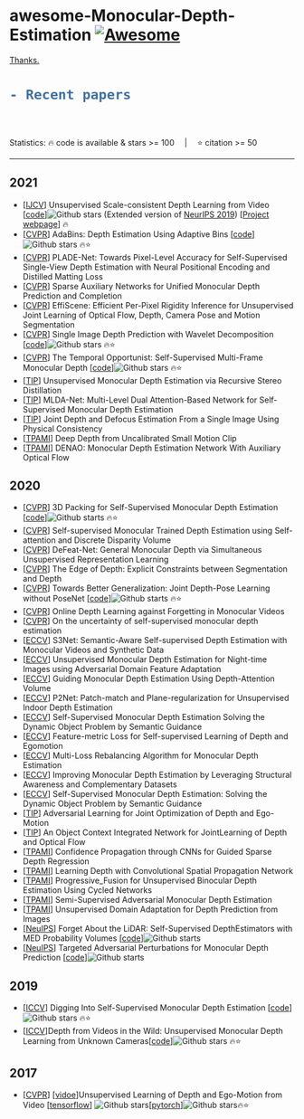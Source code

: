 # awesome-Monocular-Depth-Estimation [![Awesome](https://awesome.re/badge.svg)](https://awesome.re)

[Thanks.](https://github.com/Yochengliu/awesome-point-cloud-analysis)  

<h1> 


```diff
- Recent papers 
```

</h1>&emsp;

Statistics: :fire: code is available & stars >= 100 &emsp;|&emsp; :star: citation >= 50



---
## 2021

- [[IJCV](https://arxiv.org/pdf/2105.11610.pdf)] Unsupervised Scale-consistent Depth Learning from Video [[code](https://github.com/JiawangBian/SC-SfMLearner-Release)]![Github stars](https://img.shields.io/github/stars/JiawangBian/SC-SfMLearner-Release.svg)  (Extended version of [NeurIPS 2019](https://papers.nips.cc/paper/8299-unsupervised-scale-consistent-depth-and-ego-motion-learning-from-monocular-video.pdf)) [[Project webpage](https://jwbian.net/sc-sfmlearner)] :fire:
- [[CVPR](https://openaccess.thecvf.com/content/CVPR2021/papers/Bhat_AdaBins_Depth_Estimation_Using_Adaptive_Bins_CVPR_2021_paper.pdf)] AdaBins: Depth Estimation Using Adaptive Bins [[code](https://github.com/shariqfarooq123/AdaBins)]![Github stars](https://img.shields.io/github/stars/shariqfarooq123/AdaBins.svg) :fire::star:
- [[CVPR](https://openaccess.thecvf.com/content/CVPR2021/papers/Gonzalez_PLADE-Net_Towards_Pixel-Level_Accuracy_for_Self-Supervised_Single-View_Depth_Estimation_With_CVPR_2021_paper.pdf)] PLADE-Net: Towards Pixel-Level Accuracy for Self-Supervised Single-View Depth Estimation with Neural Positional Encoding and Distilled Matting Loss
- [[CVPR](https://openaccess.thecvf.com/content/CVPR2021/papers/Guizilini_Sparse_Auxiliary_Networks_for_Unified_Monocular_Depth_Prediction_and_Completion_CVPR_2021_paper.pdf)] Sparse Auxiliary Networks for Unified Monocular Depth Prediction and Completion
- [[CVPR](https://openaccess.thecvf.com/content/CVPR2021/papers/Jiao_EffiScene_Efficient_Per-Pixel_Rigidity_Inference_for_Unsupervised_Joint_Learning_of_CVPR_2021_paper.pdf)] EffiScene: Efficient Per-Pixel Rigidity Inference for Unsupervised Joint Learning of Optical Flow, Depth, Camera Pose and Motion Segmentation
- [[CVPR](https://openaccess.thecvf.com/content/CVPR2021/papers/Ramamonjisoa_Single_Image_Depth_Prediction_With_Wavelet_Decomposition_CVPR_2021_paper.pdf)] Single Image Depth Prediction with Wavelet Decomposition [[code](https://github.com/nianticlabs/wavelet-monodepth)]![Github stars](https://img.shields.io/github/stars/nianticlabs/wavelet-monodepth.svg) :fire::star:
- [[CVPR](https://openaccess.thecvf.com/content/CVPR2021/papers/Watson_The_Temporal_Opportunist_Self-Supervised_Multi-Frame_Monocular_Depth_CVPR_2021_paper.pdf)] The Temporal Opportunist: Self-Supervised Multi-Frame Monocular Depth [[code](https://github.com/nianticlabs/manydepth)]![Github stars](https://img.shields.io/github/stars/nianticlabs/manydepth.svg) :fire::star:
- [[TIP](https://ieeexplore.ieee.org/stamp/stamp.jsp?tp=&arnumber=9405457)] Unsupervised Monocular Depth Estimation via
Recursive Stereo Distillation
- [[TIP](https://ieeexplore.ieee.org/stamp/stamp.jsp?tp=&arnumber=9416235)] MLDA-Net: Multi-Level Dual Attention-Based Network for Self-Supervised Monocular Depth Estimation
- [[TIP](https://ieeexplore.ieee.org/stamp/stamp.jsp?tp=&arnumber=9366926)] Joint Depth and Defocus Estimation From a Single
Image Using Physical Consistency
- [[TPAMI](https://ieeexplore.ieee.org/stamp/stamp.jsp?tp=&arnumber=8865619)] Deep Depth from Uncalibrated Small Motion Clip
- [[TPAMI](https://ieeexplore.ieee.org/stamp/stamp.jsp?tp=&arnumber=9018142)] DENAO: Monocular Depth Estimation Network With Auxiliary Optical Flow


## 2020

- [[CVPR](https://openaccess.thecvf.com/content_CVPR_2020/papers/Guizilini_3D_Packing_for_Self-Supervised_Monocular_Depth_Estimation_CVPR_2020_paper.pdf)] 3D Packing for Self-Supervised Monocular Depth Estimation [[code](https://github.com/TRI-ML/packnet-sfm)]![Github starts](https://img.shields.io/github/stars/TRI-ML/packnet-sfm.svg) :fire::star: 
- [[CVPR](https://openaccess.thecvf.com/content_CVPR_2020/papers/Johnston_Self-Supervised_Monocular_Trained_Depth_Estimation_Using_Self-Attention_and_Discrete_Disparity_CVPR_2020_paper.pdf)] Self-supervised Monocular Trained Depth Estimation using Self-attention and Discrete Disparity Volume
- [[CVPR](https://openaccess.thecvf.com/content_CVPR_2020/papers/Spencer_DeFeat-Net_General_Monocular_Depth_via_Simultaneous_Unsupervised_Representation_Learning_CVPR_2020_paper.pdf)] DeFeat-Net: General Monocular Depth via Simultaneous Unsupervised Representation Learning
- [[CVPR](https://openaccess.thecvf.com/content_CVPR_2020/papers/Zhu_The_Edge_of_Depth_Explicit_Constraints_Between_Segmentation_and_Depth_CVPR_2020_paper.pdf)] The Edge of Depth: Explicit Constraints between Segmentation and Depth
- [[CVPR](https://openaccess.thecvf.com/content_CVPR_2020/papers/Zhao_Towards_Better_Generalization_Joint_Depth-Pose_Learning_Without_PoseNet_CVPR_2020_paper.pdf)] Towards Better Generalization: Joint Depth-Pose Learning without PoseNet [[code](https://github.com/B1ueber2y/TrianFlow)]![Github starts](https://img.shields.io/github/stars/B1ueber2y/TrianFlow.svg) :fire::star:
- [[CVPR](https://openaccess.thecvf.com/content_CVPR_2020/papers/Zhang_Online_Depth_Learning_Against_Forgetting_in_Monocular_Videos_CVPR_2020_paper.pdf)] Online Depth Learning against Forgetting in Monocular Videos
- [[CVPR](https://openaccess.thecvf.com/content_CVPR_2020/papers/Poggi_On_the_Uncertainty_of_Self-Supervised_Monocular_Depth_Estimation_CVPR_2020_paper.pdf)] On the uncertainty of self-supervised monocular depth estimation
- [[ECCV](https://www.ecva.net/papers/eccv_2020/papers_ECCV/papers/123750052.pdf)] S3Net: Semantic-Aware Self-supervised Depth Estimation with Monocular Videos and Synthetic Data
- [[ECCV](https://www.ecva.net/papers/eccv_2020/papers_ECCV/papers/123730443.pdf)] Unsupervised Monocular Depth Estimation for Night-time Images using Adversarial Domain Feature Adaptation
- [[ECCV](https://www.ecva.net/papers/eccv_2020/papers_ECCV/papers/123710579.pdf)] Guiding Monocular Depth Estimation Using Depth-Attention Volume
- [[ECCV](https://www.ecva.net/papers/eccv_2020/papers_ECCV/papers/123690205.pdf)] P2Net: Patch-match and Plane-regularization for Unsupervised Indoor Depth Estimation
- [[ECCV](https://www.ecva.net/papers/eccv_2020/papers_ECCV/papers/123690205.pdf)] Self-Supervised Monocular Depth Estimation Solving the Dynamic Object Problem by Semantic Guidance
- [[ECCV](https://www.ecva.net/papers/eccv_2020/papers_ECCV/papers/123640562.pdf)] Feature-metric Loss for Self-supervised Learning of Depth and Egomotion
- [[ECCV](https://www.ecva.net/papers/eccv_2020/papers_ECCV/papers/123620766.pdf)] Multi-Loss Rebalancing Algorithm for Monocular Depth Estimation
- [[ECCV](https://www.ecva.net/papers/eccv_2020/papers_ECCV/papers/123590086.pdf)] Improving Monocular Depth Estimation by Leveraging Structural Awareness and Complementary Datasets
- [[ECCV](https://www.ecva.net/papers/eccv_2020/papers_ECCV/papers/123650579.pdf)] Self-Supervised Monocular Depth Estimation: Solving the Dynamic Object Problem by Semantic Guidance 
- [[TIP](https://ieeexplore.ieee.org/stamp/stamp.jsp?tp=&arnumber=8972902)] Adversarial Learning for Joint Optimization of Depth and Ego-Motion
- [[TIP](https://ieeexplore.ieee.org/stamp/stamp.jsp?tp=&arnumber=9139261)] An Object Context Integrated Network for JointLearning of Depth and Optical Flow
- [[TPAMI](https://ieeexplore.ieee.org/stamp/stamp.jsp?tp=&arnumber=8765412)] Confidence Propagation through CNNs for Guided Sparse Depth Regression
- [[TPAMI](https://ieeexplore.ieee.org/stamp/stamp.jsp?tp=&arnumber=8869936)] Learning Depth with Convolutional Spatial Propagation Network
- [[TPAMI](https://ieeexplore.ieee.org/stamp/stamp.jsp?tp=&arnumber=8846077)] Progressive_Fusion for Unsupervised Binocular Depth Estimation Using Cycled Networks
- [[TPAMI](https://ieeexplore.ieee.org/stamp/stamp.jsp?tp=&arnumber=8807270)] Semi-Supervised Adversarial Monocular Depth Estimation
- [[TPAMI](https://ieeexplore.ieee.org/stamp/stamp.jsp?tp=&arnumber=8834825)] Unsupervised Domain Adaptation for Depth Prediction from Images
- [[NeuIPS](https://arxiv.org/pdf/2008.03633v2.pdf)] Forget About the LiDAR: Self-Supervised DepthEstimators with MED Probability Volumes [[code](https://github.com/JuanLuisGonzalez/FAL_net)]![Github starts](https://img.shields.io/github/stars/JuanLuisGonzalez/FAL_net.svg)
- [[NeuIPS](https://arxiv.org/pdf/2006.08602.pdf)] Targeted Adversarial Perturbations for Monocular Depth Prediction [[code](https://github.com/alexklwong/targeted-adversarial-perturbations-monocular-depth)]![Github starts](https://img.shields.io/github/stars/alexklwong/targeted-adversarial-perturbations-monocular-depth.svg)


## 2019

- [[ICCV](https://arxiv.org/pdf/1806.01260)] Digging Into Self-Supervised Monocular Depth Estimation [[code](https://github.com/nianticlabs/monodepth2)]![Github stars](https://img.shields.io/github/stars/nianticlabs/monodepth2.svg) :fire::star: 
- [[ICCV](https://arxiv.org/pdf/1904.04998.pdf)]Depth from Videos in the Wild: Unsupervised Monocular Depth Learning from Unknown Cameras[[code](https://github.com/google-research/google-research/tree/master/depth_and_motion_learning)]![Github stars](https://img.shields.io/github/stars/google-research/google-research.svg) :fire::star: 


## 2017

- [[CVPR](https://openaccess.thecvf.com/content_cvpr_2017/papers/Zhou_Unsupervised_Learning_of_CVPR_2017_paper.pdf)] [[vidoe](https://www.youtube.com/watch?v=HWu39YkGKvI)]Unsupervised Learning of Depth and Ego-Motion from Video [[tensorflow](https://github.com/tinghuiz/SfMLearner)] ![Github stars](https://img.shields.io/github/stars/tinghuiz/SfMLearner.svg)[[pytorch](https://github.com/ClementPinard/SfmLearner-Pytorch)]![Github stars](https://img.shields.io/github/stars/ClementPinard/SfmLearner-Pytorch.svg):fire::star: ​

